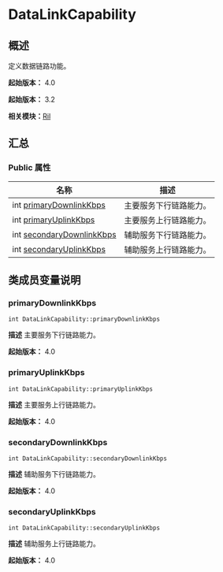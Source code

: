 # DataLinkCapability


## 概述

定义数据链路功能。

**起始版本：** 4.0

**起始版本：** 3.2

**相关模块：**[Ril](_ril_v11.md)


## 汇总


### Public 属性

| 名称 | 描述 | 
| -------- | -------- |
| int [primaryDownlinkKbps](#primarydownlinkkbps) | 主要服务下行链路能力。 | 
| int [primaryUplinkKbps](#primaryuplinkkbps) | 主要服务上行链路能力。 | 
| int [secondaryDownlinkKbps](#secondarydownlinkkbps) | 辅助服务下行链路能力。 | 
| int [secondaryUplinkKbps](#secondaryuplinkkbps) | 辅助服务上行链路能力。 | 


## 类成员变量说明


### primaryDownlinkKbps

```
int DataLinkCapability::primaryDownlinkKbps
```
**描述**
主要服务下行链路能力。

**起始版本：** 4.0


### primaryUplinkKbps

```
int DataLinkCapability::primaryUplinkKbps
```
**描述**
主要服务上行链路能力。

**起始版本：** 4.0


### secondaryDownlinkKbps

```
int DataLinkCapability::secondaryDownlinkKbps
```
**描述**
辅助服务下行链路能力。

**起始版本：** 4.0


### secondaryUplinkKbps

```
int DataLinkCapability::secondaryUplinkKbps
```
**描述**
辅助服务上行链路能力。

**起始版本：** 4.0
